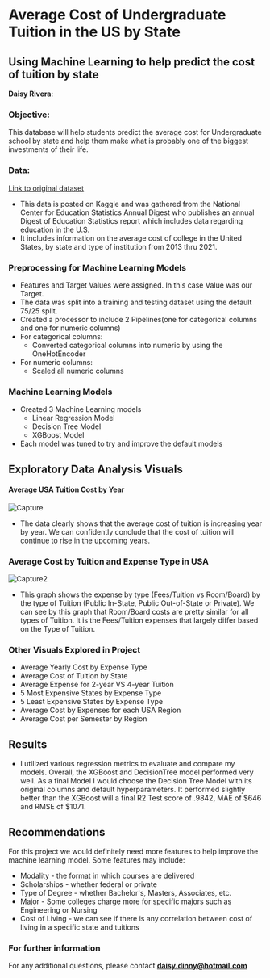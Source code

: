 # Average Cost of Undergraduate Tuition in the US by State
## Using Machine Learning to help predict the cost of tuition by state
**Daisy Rivera**: 
### Objective:
This database will help students predict the average cost for Undergraduate school by state and help them make what is probably one of the biggest investments of their life.
### Data:
[Link to original dataset](https://www.kaggle.com/datasets/bhargavchirumamilla/average-cost-of-undergraduate-student-by-state-usa) <br>
- This data is posted on Kaggle and was gathered from the National Center for Education Statistics Annual Digest who publishes an annual Digest of Education Statistics report which includes data regarding education in the U.S. 
- It includes information on the average cost of college in the United States, by state and type of institution from 2013 thru 2021.


### Preprocessing for Machine Learning Models
- Features and Target Values were assigned. In this case Value was our Target.
- The data was split into a training and testing dataset using the default 75/25 split.
- Created a processor to include 2 Pipelines(one for categorical columns and one for numeric columns)
 - For categorical columns:
   - Converted categorical columns into numeric by using the OneHotEncoder
 - For numeric columns:
   - Scaled all numeric columns
 
 ### Machine Learning Models
 - Created 3 Machine Learning models
   - Linear Regression Model
   - Decision Tree Model
   - XGBoost Model
  - Each model was tuned to try and improve the default models
  
  ## Exploratory Data Analysis Visuals
   
 #### Average USA Tuition Cost by Year
![Capture](https://user-images.githubusercontent.com/122565297/230646504-65530aa5-5e67-45fe-84f9-774e9533f6cd.PNG)
- The data clearly shows that the average cost of tuition is increasing year by year. We can confidently conclude that the cost of tuition will continue to rise in the upcoming years.

### Average Cost by Tuition and Expense Type in USA
![Capture2](https://user-images.githubusercontent.com/122565297/230646585-9ac924d0-6bfc-48aa-a9ca-e6ff8ec004ab.PNG)
- This graph shows the expense by type (Fees/Tuition vs Room/Board) by the type of Tuition (Public In-State, Public Out-of-State or Private). We can see by this graph that Room/Board costs are pretty similar for all types of Tuition. It is the Fees/Tuition expenses that largely differ based on the Type of Tuition.

### Other Visuals Explored in Project
- Average Yearly Cost by Expense Type
- Average Cost of Tuition by State
- Average Expense for 2-year VS 4-year Tuition
- 5 Most Expensive States by Expense Type
- 5 Least Expensive States by Expense Type
- Average Cost by Expenses for each USA Region
- Average Cost per Semester by Region


## Results
-  I utilized various regression metrics to evaluate and compare my models. Overall, the XGBoost and DecisionTree model performed very well. As a final Model I would choose the Decision Tree Model with its original columns and default hyperparameters. It performed slightly better than the XGBoost will a final R2 Test score of .9842, MAE of $646 and RMSE of $1071.

## Recommendations
For this project we would definitely need more features to help improve the machine learning model. Some features may include:

- Modality - the format in which courses are delivered
- Scholarships - whether federal or private
- Type of Degree - whether Bachelor's, Masters, Associates, etc.
- Major - Some colleges charge more for specific majors such as Engineering or Nursing
- Cost of Living - we can see if there is any correlation between cost of living in a specific state and tuitions

### For further information
For any additional questions, please contact **daisy.dinny@hotmail.com**

